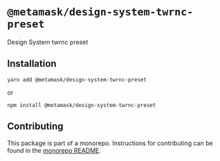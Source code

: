 # `@metamask/design-system-twrnc-preset`

Design System twrnc preset

## Installation

`yarn add @metamask/design-system-twrnc-preset`

or

`npm install @metamask/design-system-twrnc-preset`

## Contributing

This package is part of a monorepo. Instructions for contributing can be found in the [monorepo README](https://github.com/MetaMask/metamask-design-system#readme).
